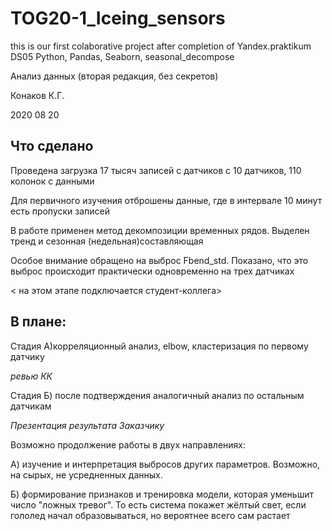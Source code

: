 # TOG20-1_Iceing_sensors
this is our first colaborative project after completion of Yandex.praktikum DS05
Python, Pandas, Seaborn, seasonal_decompose

Анализ данных (вторая редакция, без секретов)

Конаков К.Г.

2020 08 20

## Что сделано

Проведена загрузка 17 тысяч записей с датчиков с 10 датчиков, 110 колонок с данными

Для первичного изучения отброшены данные, где в интервале 10 минут есть пропуски записей

В работе применен метод декомпозиции временных рядов. Выделен тренд и сезонная (недельная)составляющая

Особое внимание обращено на выброс Fbend_std. Показано, что это выброс происходит практически одновременно на трех датчиках

< на этом этапе подключается студент-коллега>


## В плане:
Стадия A)корреляционный анализ, elbow, кластеризация по первому датчику

_ревью КК_

Стадия Б) после подтверждения аналогичный анализ по остальным датчикам

_Презентация результата Заказчику_

Возможно продолжение работы в двух направлениях:

А) изучение и интерпретация выбросов других параметров. Возможно, на сырых, не усредненных данных.


Б) формирование признаков и тренировка модели, которая уменьшит число "ложных тревог". То есть система покажет жёлтый свет, если гололед начал образовываться, но вероятнее всего сам растает
